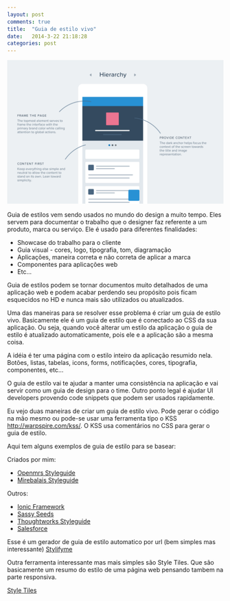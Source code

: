 ```yaml
---
layout: post
comments: true
title:  "Guia de estilo vivo"
date:   2014-3-22 21:18:28
categories: post
---
```


!["Guia de estilo"](/assets/images/guiadeestilo.png "Guia de estilo")

Guia de estilos vem sendo usados no mundo do design a muito tempo. Eles servem para documentar o trabalho que o designer faz referente a um produto, marca ou serviço. Ele é usado para diferentes finalidades: 

- Showcase do trabalho para o cliente
- Guia visual - cores, logo, tipografia, tom, diagramação
- Aplicações, maneira correta e não correta de aplicar a marca
- Componentes para aplicações web
- Etc...

Guia de estilos podem se tornar documentos muito detalhados de uma aplicação web e podem acabar perdendo seu propósito pois ficam esquecidos no HD e nunca mais são utilizados ou atualizados.

Uma das maneiras para se resolver esse problema é criar um guia de estilo vivo. Basicamente ele é um guia de estilo que é conectado ao CSS da sua aplicação. Ou seja, quando você alterar um estilo da aplicação o guia de estilo é atualizado automaticamente, pois ele e a aplicação são a mesma coisa.

A idéia é ter uma página com o estilo inteiro da aplicação resumido nela. Botões, listas, tabelas, icons, forms, notificações, cores, tipografia, componentes, etc...

O guia de estilo vai te ajudar a manter uma consistência na aplicação e vai servir como um guia de design para o time. Outro ponto legal é ajudar UI developers provendo code snippets que podem ser usados rapidamente.

Eu vejo duas maneiras de criar um guia de estilo vivo. Pode gerar o código na mão mesmo ou pode-se usar uma ferramenta tipo o KSS http://warpspire.com/kss/. O KSS usa comentários no CSS para gerar o guia de estilo.

Aqui tem alguns exemplos de guia de estilo para se basear:

Criados por mim:
- [Openmrs Styleguide](devtest01.openmrs.org:8080/openmrs/uicommons/styleGuide.page)
- [Mirebalais Styleguide](http://mirebalaisstyleguide.herokuapp.com/)

Outros:
- [Ionic Framework](http://ionicframework.com/docs/components) 
- [Sassy Seeds](http://sassyseeds.org/) 
- [Thoughtworks Styleguide](http://www.thoughtworks.com/styleguide) 
- [Salesforce](http://sfdc-styleguide.herokuapp.com/) 

Esse é um gerador de guia de estilo automatico por url (bem simples mas interessante) 
[Stylifyme](http://stylifyme.com/)

Outra ferramenta interessante mas mais simples são Style Tiles. Que são basicamente um resumo do estilo de uma página web pensando tambem na parte responsiva.

[Style Tiles](http://sparkbox.github.io/style-prototype/)